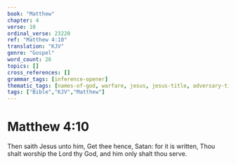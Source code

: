 ```yaml
---
book: "Matthew"
chapter: 4
verse: 10
ordinal_verse: 23220
ref: "Matthew 4:10"
translation: "KJV"
genre: "Gospel"
word_count: 26
topics: []
cross_references: []
grammar_tags: [inference-opener]
thematic_tags: [names-of-god, warfare, jesus, jesus-title, adversary-title, adversary, praise-worship]
tags: ["Bible","KJV","Matthew"]
---
```


# Matthew 4:10

Then saith Jesus unto him, Get thee hence, Satan: for it is written, Thou shalt worship the Lord thy God, and him only shalt thou serve.
